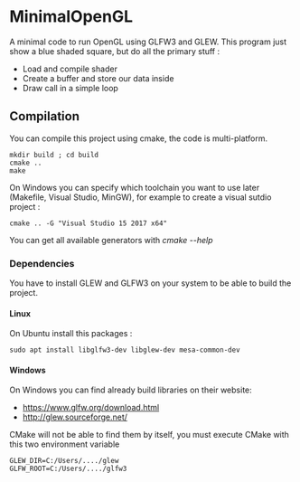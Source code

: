 # MinimalOpenGL

A minimal code to run OpenGL using GLFW3 and GLEW.
This program just show a blue shaded square, but do all the primary stuff :
- Load and compile shader
- Create a buffer and store our data inside
- Draw call in a simple loop

## Compilation

You can compile this project using cmake, the code is multi-platform.
```shell script
mkdir build ; cd build
cmake ..
make
```

On Windows you can specify which toolchain you want to use later (Makefile, Visual Studio, MinGW), for example to create a visual sutdio project :
```shell script
cmake .. -G "Visual Studio 15 2017 x64"
```
You can get all available generators with *cmake --help*

### Dependencies

You have to install GLEW and GLFW3 on your system to be able to build the project.

#### Linux
On Ubuntu install this packages :
```shell script
sudo apt install libglfw3-dev libglew-dev mesa-common-dev
```

#### Windows
On Windows you can find already build libraries on their website:
- https://www.glfw.org/download.html
- http://glew.sourceforge.net/

CMake will not be able to find them by itself, you must execute CMake with this two environment variable
```shell script
GLEW_DIR=C:/Users/..../glew
GLFW_ROOT=C:/Users/..../glfw3
```